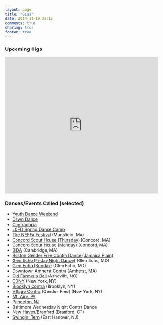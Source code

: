 ```yaml
---
layout: page
title: "Gigs"
date: 2014-11-19 22:12
comments: true
sharing: true
footer: true
---
```

<h3 class="horizline">Upcoming Gigs</h3>

<iframe src="https://www.google.com/calendar/embed?showTitle=0&amp;showPrint=0&amp;showCalendars=0&amp;showTz=0&amp;mode=AGENDA&amp;height=450&amp;wkst=1&amp;bgcolor=%23FFFFFF&amp;src=ujcjbnqd00sm2krhbn2b8vg14k%40group.calendar.google.com&amp;color=%23182C57&amp;ctz=America%2FNew_York" style=" border-width:0 " width="100%" height="450" frameborder="0" scrolling="no"></iframe>

<a id="past"></a>
<h3 class="horizline">Dances/Events Called (selected)</h3>

* [Youth Dance Weekend](//youthdanceweekend.org)
* [Dawn Dance](//dawndance.org/)
* [Contracopia](//www.thursdaycontra.com/contracopia/)
* [LCFD Spring Dance Camp](//www.lcfd.org/lcfd/)
* [The NEFFA Festival](//www.neffa.org/What_is_Festival.html) (Mansfield, MA)
* [Concord Scout House (Thursday)](//www.neffa.org/Thurs.html) (Concord, MA)
* [Concord Scout House (Monday)](//mondaycontras.com/) (Concord, MA)
* [BIDA](//bidadance.org/) (Cambridge, MA)
* [Boston Gender Free Contra Dance (Jamaica Plain)](//lcfd.org/jp/)
* [Glen Echo (Friday Night Dance)](//fridaynightdance.org/) (Glen Echo, MD)
* [Glen Echo (Sunday)](//fsgw.org/myorgnet/public.php?Org=fsgw&ProgramID=5&NoTitle=1) (Glen Echo, MD)
* [Downtown Amherst Contra](//amherstcontra.org/Amherst_Contradance/Home.html) (Amherst, MA)
* [Old Farmer's Ball](//oldfarmersball.com/) (Asheville, NC)
* [CDNY](//cdny.org/) (New York, NY)
* [Brooklyn Contra](//brooklyncontra.wordpress.com/) (Brooklyn, NY)
* [Village Contra](//www.villagecontra.org/) [Gender-Free] (New York, NY)
* [Mt. Airy, PA](//www.thursdaycontra.com/)
* [Princeton, NJ](//princetoncountrydancers.org/)
* [Baltimore Wednesday Night Contra Dance](//www.bfms.org/squarecontra.php)
* [New Haven/Branford](//www.ctcontra.com/nhcd/) (Branford, CT)
* [Swingin' Tern](//folkproject.org/swtern/swtern.shtml) (East Hanover, NJ)
